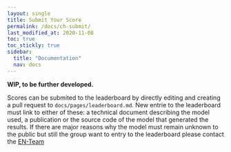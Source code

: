 ```yaml
---
layout: single
title: Submit Your Score
permalink: /docs/ch-submit/
last_modified_at: 2020-11-08
toc: true
toc_stickly: true
sidebar:
  title: "Documentation"
  nav: docs
---
```

**WIP, to be further developed.**

Scores can be submited to the leaderboard by directly editing and creating a pull request to `docs/pages/leaderboard.md`. New entrie to the leaderboard must link to either of these: a technical document describing the model used, a publication or the source code of the model that generated the results. If there are major reasons why the model must remain unknown to the public but still the group want to entry to the leaderboard please contact the [EN-Team](/about/)